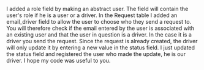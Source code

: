 I added a role field by making an abstract user. The field will contain the user's role if he is a user or a driver. In the Request table I added an email_driver field to allow the user to choose who they send a request to. You will therefore check if the email entered by the user is associated with an existing user and that the user in question is a driver. In the case it is a driver you send the request. Since the request is already created, the driver will only update it by entering a new value in the status field. I just updated the status field and registered the user who made the update, he is our driver.
I hope my code was useful to you.
